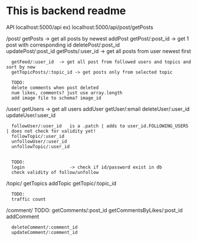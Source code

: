 # This is backend readme


API
localhost:5000/api
ex) localhost:5000/api/post/getPosts


/post/
      getPosts            -> get all posts by newest
      addPost
      getPost/:post_id         -> get 1 post with corresponding id
      deletePost/:post_id       
      updatePost/:post_id
      getPosts/:user_id        -> get all posts from user newest first

      getFeed/:user_id  -> get all post from followed users and topics and sort by new
      getTopicPosts/:topic_id -> get posts only from selected topic
               
      TODO:
      delete comments when post deleted
      num likes, comments? just use array.length
      add image file to schema? image_id




/user/
      getUsers            -> get all users
      addUser
      getUser/:email
      deleteUser/:user_id
      updateUser/:user_id

      followUser/:user_id   is a .patch | adds to user_id.FOLLOWING_USERS | does not check for validity yet!
      followTopic/:user_id
      unfollowUser/:user_id
      unfollowTopic/:user_id
      

      TODO:
      login                 -> check if id/password exist in db
      check validity of follow/unfollow


/topic/
      getTopics
      addTopic
      getTopic/:topic_id

      TODO:
      traffic count


/comment/
TODO:
      getComments/:post_id
      getCommentsByLikes/:post_id
      addComment

      deleteComment/:comment_id
      updateComment/:comment_id
